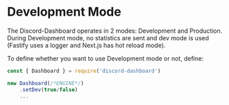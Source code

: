 # Development Mode <Badge type="warning" text="REQUIRED" />

The Discord-Dashboard operates in 2 modes: Development and Production. During Development mode, no statistics are sent and dev mode is used (Fastify uses a logger and Next.js has hot reload mode).

To define whether you want to use Development mode or not, define:

```js
const { Dashboard } = require('discord-dashboard')

new Dashboard(/*ENGINE*/)
    .setDev(true/false)
    ...
```
